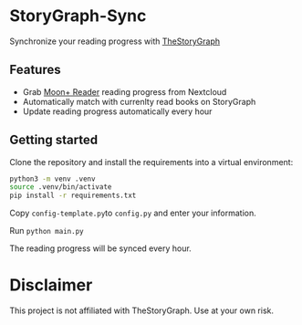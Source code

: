 # StoryGraph-Sync
Synchronize your reading progress with [TheStoryGraph](https://app.thestorygraph.com/)

## Features
- Grab  [Moon+ Reader](https://www.moondownload.com/) reading progress from Nextcloud
- Automatically match with currenlty read books on StoryGraph
- Update reading progress automatically every hour

## Getting started
Clone the repository and install the requirements into a virtual environment:
```bash
python3 -m venv .venv
source .venv/bin/activate
pip install -r requirements.txt
```
Copy `config-template.py`to `config.py` and enter your information.

Run `python main.py`

The reading progress will be synced every hour.

# Disclaimer
This project is not affiliated with TheStoryGraph. Use at your own risk.
